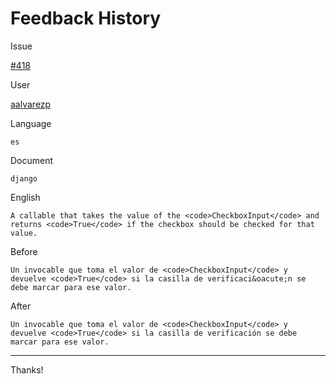# Feedback History

Issue

[#418](https://github.com/runebookdev/runebook/issues/418)

User

[aalvarezp](https://github.com/aalvarezp/)

Language

```
es
```

Document

```
django
```


English

```
A callable that takes the value of the <code>CheckboxInput</code> and returns <code>True</code> if the checkbox should be checked for that value.
```

Before

```
Un invocable que toma el valor de <code>CheckboxInput</code> y devuelve <code>True</code> si la casilla de verificaci&oacute;n se debe marcar para ese valor.
```


After

```
Un invocable que toma el valor de <code>CheckboxInput</code> y devuelve <code>True</code> si la casilla de verificación se debe marcar para ese valor.
```

---
Thanks!